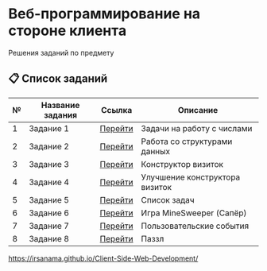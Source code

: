 # Веб-программирование на стороне клиента

Решения заданий по предмету

## 📋 Список заданий

| № | Название задания | Ссылка              | Описание                       |
|---|------------------|---------------------|--------------------------------|
| 1 | Задание 1        | [Перейти](Task-1) | Задачи на работу с числами     |
| 2 | Задание 2        | [Перейти](Task-2) | Работа со структурами данных   |
| 3 | Задание 3        | [Перейти](Task-3) | Конструктор визиток            |
| 4 | Задание 4        | [Перейти](Task-4) | Улучшение конструктора визиток |
| 5 | Задание 5        | [Перейти](Task-5) | Список задач                   |
| 6 | Задание 6        | [Перейти](Task-6) | Игра MineSweeper (Сапёр)       |
| 7 | Задание 7        | [Перейти](Task-7) | Пользовательские события       |
| 8 | Задание 8        | [Перейти](Task-8) | Паззл                          |


https://irsanama.github.io/Client-Side-Web-Development/

